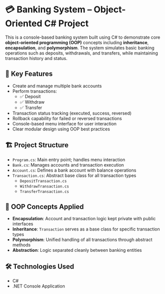# 💳 Banking System – Object-Oriented C# Project

This is a console-based banking system built using C# to demonstrate core **object-oriented programming (OOP)** concepts including **inheritance**, **encapsulation**, and **polymorphism**. The system simulates basic banking operations such as deposits, withdrawals, and transfers, while maintaining transaction history and status.

## 🧠 Key Features

- Create and manage multiple bank accounts
- Perform transactions:
  - ✅ Deposit
  - ✅ Withdraw
  - ✅ Transfer
- Transaction status tracking (executed, success, reversed)
- Rollback capability for failed or reversed transactions
- Console-based menu interface for user interaction
- Clear modular design using OOP best practices

## 🏗️ Project Structure

- `Program.cs`: Main entry point; handles menu interaction
- `Bank.cs`: Manages accounts and transaction execution
- `Account.cs`: Defines a bank account with balance operations
- `Transaction.cs`: Abstract base class for all transaction types
  - `DepositTransaction.cs`
  - `WithdrawTransaction.cs`
  - `TransferTransaction.cs`

## 🧱 OOP Concepts Applied

- **Encapsulation**: Account and transaction logic kept private with public interfaces
- **Inheritance**: `Transaction` serves as a base class for specific transaction types
- **Polymorphism**: Unified handling of all transactions through abstract methods
- **Abstraction**: Logic separated cleanly between banking entities

## 🛠️ Technologies Used

- C#
- .NET Console Application

